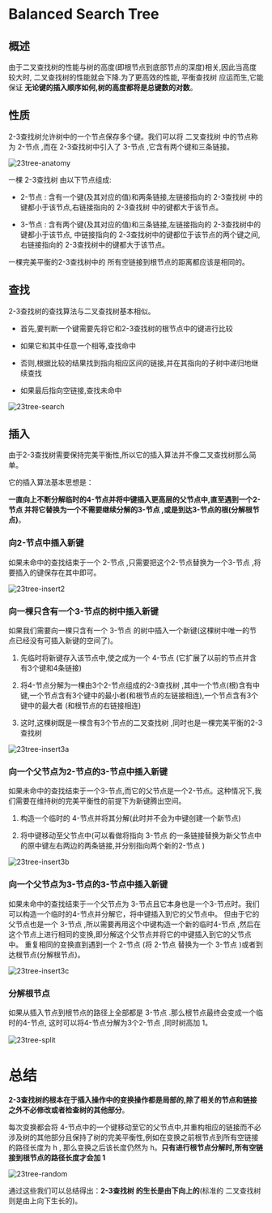 # Balanced Search Tree

## 概述

由于二叉查找树的性能与树的高度(即根节点到底部节点的深度)相关,因此当高度较大时, 二叉查找树的性能就会下降.为了更高效的性能, 
平衡查找树 应运而生,它能保证 __无论键的插入顺序如何,树的高度都将是总键数的对数__。

## 性质

2-3查找树允许树中的一个节点保存多个键。我们可以将 二叉查找树 中的节点称为 2-节点 ,而在 2-3查找树中引入了 3-节点 ,它含有两个键和三条链接。

![23tree-anatomy]()

一棵 2-3查找树 由以下节点组成:

* 2-节点 : 含有一个键(及其对应的值)和两条链接,左链接指向的 2-3查找树 中的键都小于该节点,右链接指向的 2-3查找树 中的键都大于该节点。

* 3-节点 : 含有两个键(及其对应的值)和三条链接,左链接指向的 2-3查找树中的键都小于该节点, 中链接指向的 2-3查找树中的键都位于该节点的两个键之间,
   右链接指向的 2-3查找树中的键都大于该节点。

一棵完美平衡的2-3查找树中的 所有空链接到根节点的距离都应该是相同的。

## 查找

2-3查找树的查找算法与二叉查找树基本相似。

* 首先,要判断一个键需要先将它和2-3查找树的根节点中的键进行比较

* 如果它和其中任意一个相等,查找命中

* 否则,根据比较的结果找到指向相应区间的链接,并在其指向的子树中递归地继续查找

* 如果最后指向空链接,查找未命中

![23tree-search]()

## 插入

由于2-3查找树需要保持完美平衡性,所以它的插入算法并不像二叉查找树那么简单。

它的插入算法基本思想是：

__一直向上不断分解临时的4-节点并将中键插入更高层的父节点中,直至遇到一个2-节点 并将它替换为一个不需要继续分解的3-节点 ,或是到达3-节点的根(分解根节点)__。

### 向2-节点中插入新键

如果未命中的查找结束于一个 2-节点 ,只需要把这个2-节点替换为一个3-节点 ,将要插入的键保存在其中即可。

![23tree-insert2]()

### 向一棵只含有一个3-节点的树中插入新键

如果我们需要向一棵只含有一个 3-节点 的树中插入一个新键(这棵树中唯一的节点已经没有可插入新键的空间了)。

1. 先临时将新键存入该节点中,使之成为一个 4-节点 (它扩展了以前的节点并含有3个键和4条链接)

2. 将4-节点分解为一棵由3个2-节点组成的2-3查找树 ,其中一个节点(根)含有中键,一个节点含有3个键中的最小者(和根节点的左链接相连),一个节点含有3个键中的最大者
   (和根节点的右链接相连)

3. 这时,这棵树既是一棵含有3个节点的二叉查找树 ,同时也是一棵完美平衡的2-3查找树

![23tree-insert3a]()

### 向一个父节点为2-节点的3-节点中插入新键

如果未命中的查找结束于一个3-节点,而它的父节点是一个2-节点。这种情况下,我们需要在维持树的完美平衡性的前提下为新键腾出空间。

1. 构造一个临时的 4-节点并将其分解(此时并不会为中键创建一个新节点)

2. 将中键移动至父节点中(可以看做将指向 3-节点 的一条链接替换为新父节点中的原中键左右两边的两条链接,并分别指向两个新的2-节点 )

![23tree-insert3b]()


### 向一个父节点为3-节点的3-节点中插入新键

如果未命中的查找结束于一个父节点为 3-节点且它本身也是一个3-节点时。我们可以构造一个临时的4-节点并分解它，将中键插入到它的父节点中。
但由于它的父节点也是一个 3-节点 ,所以需要再用这个中键构造一个新的临时4-节点 ,然后在这个节点上进行相同的变换,即分解这个父节点并将它的中键插入到它的父节点中。
重复相同的变换直到遇到一个 2-节点 (将 2-节点 替换为一个 3-节点 )或者到达根节点(分解根节点)。

![23tree-insert3c]()

### 分解根节点

如果从插入节点到根节点的路径上全部都是 3-节点 .那么根节点最终会变成一个临时的4-节点, 这时可以将4-节点分解为3个2-节点 ,同时树高加 1。

![23tree-split]()
　

# 总结

__2-3查找树的根本在于插入操作中的变换操作都是局部的,除了相关的节点和链接之外不必修改或者检查树的其他部分__。

每次变换都会将 4-节点中的一个键移动至它的父节点中,并重构相应的链接而不必涉及树的其他部分且保持了树的完美平衡性,例如在变换之前根节点到所有空链接的路径长度为 h ,
那么变换之后该长度仍然为 h。__只有进行根节点分解时,所有空链接到根节点的路径长度才会加 1__

![23tree-random]()

通过这些我们可以总结得出：__2-3查找树 的生长是由下向上的__(标准的 二叉查找树 则是由上向下生长的)。
